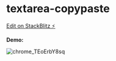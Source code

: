 # textarea-copypaste

[Edit on StackBlitz ⚡️](https://stackblitz.com/edit/textarea-copypaste)

**Demo:**

![chrome_TEoErbY8sq](https://user-images.githubusercontent.com/91085894/150416934-10990d03-162a-4130-94df-8a772d551b8d.gif)
